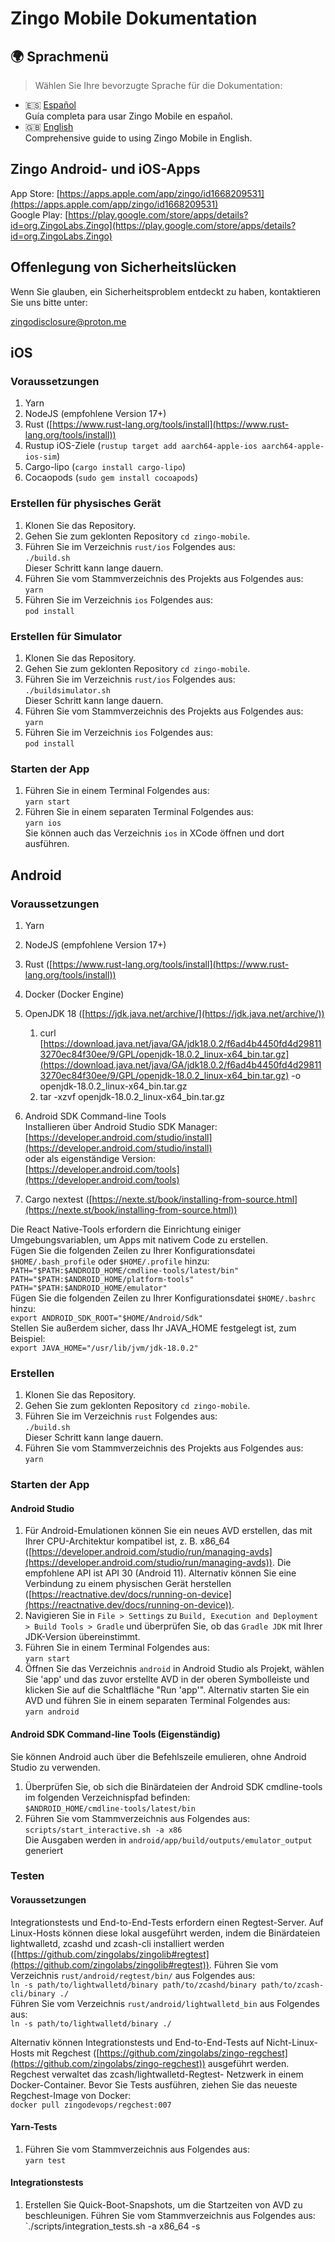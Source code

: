 # Zingo Mobile Dokumentation

## 🌍 Sprachmenü
> Wählen Sie Ihre bevorzugte Sprache für die Dokumentation:

- 🇪🇸 [Español](./docs/es/README-es.md)  
  Guía completa para usar Zingo Mobile en español.
- 🇬🇧 [English](../../README.md)  
  Comprehensive guide to using Zingo Mobile in English.

## Zingo Android- und iOS-Apps
App Store: [https://apps.apple.com/app/zingo/id1668209531](https://apps.apple.com/app/zingo/id1668209531)  
Google Play: [https://play.google.com/store/apps/details?id=org.ZingoLabs.Zingo](https://play.google.com/store/apps/details?id=org.ZingoLabs.Zingo)

## Offenlegung von Sicherheitslücken

Wenn Sie glauben, ein Sicherheitsproblem entdeckt zu haben, kontaktieren Sie uns bitte unter:

zingodisclosure@proton.me

## iOS
### Voraussetzungen
1. Yarn
2. NodeJS (empfohlene Version 17+)
3. Rust ([https://www.rust-lang.org/tools/install](https://www.rust-lang.org/tools/install))
4. Rustup iOS-Ziele (`rustup target add aarch64-apple-ios aarch64-apple-ios-sim`)
5. Cargo-lipo (`cargo install cargo-lipo`)
6. Cocaopods (`sudo gem install cocoapods`)

### Erstellen für physisches Gerät
1. Klonen Sie das Repository.
2. Gehen Sie zum geklonten Repository `cd zingo-mobile`.
3. Führen Sie im Verzeichnis `rust/ios` Folgendes aus: <br />
   `./build.sh` <br />
   Dieser Schritt kann lange dauern.
4. Führen Sie vom Stammverzeichnis des Projekts aus Folgendes aus: <br />
   `yarn`
5. Führen Sie im Verzeichnis `ios` Folgendes aus: <br />
   `pod install`

### Erstellen für Simulator
1. Klonen Sie das Repository.
2. Gehen Sie zum geklonten Repository `cd zingo-mobile`.
3. Führen Sie im Verzeichnis `rust/ios` Folgendes aus: <br />
   `./buildsimulator.sh` <br />
   Dieser Schritt kann lange dauern.
4. Führen Sie vom Stammverzeichnis des Projekts aus Folgendes aus: <br />
   `yarn`
5. Führen Sie im Verzeichnis `ios` Folgendes aus: <br />
   `pod install`

### Starten der App
1. Führen Sie in einem Terminal Folgendes aus: <br />
   `yarn start`
2. Führen Sie in einem separaten Terminal Folgendes aus: <br />
   `yarn ios` <br />
   Sie können auch das Verzeichnis `ios` in XCode öffnen und dort ausführen.

## Android
### Voraussetzungen
1. Yarn
2. NodeJS (empfohlene Version 17+)
3. Rust ([https://www.rust-lang.org/tools/install](https://www.rust-lang.org/tools/install))
4. Docker (Docker Engine)
5. OpenJDK 18 ([https://jdk.java.net/archive/](https://jdk.java.net/archive/))

    1. curl [https://download.java.net/java/GA/jdk18.0.2/f6ad4b4450fd4d298113270ec84f30ee/9/GPL/openjdk-18.0.2_linux-x64_bin.tar.gz](https://download.java.net/java/GA/jdk18.0.2/f6ad4b4450fd4d298113270ec84f30ee/9/GPL/openjdk-18.0.2_linux-x64_bin.tar.gz) -o openjdk-18.0.2_linux-x64_bin.tar.gz
    2. tar -xzvf openjdk-18.0.2_linux-x64_bin.tar.gz

6. Android SDK Command-line Tools <br />
   Installieren über Android Studio SDK Manager: <br />
   [https://developer.android.com/studio/install](https://developer.android.com/studio/install) <br />
   oder als eigenständige Version: <br />
   [https://developer.android.com/tools](https://developer.android.com/tools)  
7. Cargo nextest ([https://nexte.st/book/installing-from-source.html](https://nexte.st/book/installing-from-source.html))

Die React Native-Tools erfordern die Einrichtung einiger Umgebungsvariablen, um Apps mit nativem Code zu erstellen. <br />
Fügen Sie die folgenden Zeilen zu Ihrer Konfigurationsdatei `$HOME/.bash_profile` oder `$HOME/.profile` hinzu: <br />
`PATH="$PATH:$ANDROID_HOME/cmdline-tools/latest/bin"` <br />
`PATH="$PATH:$ANDROID_HOME/platform-tools"` <br />
`PATH="$PATH:$ANDROID_HOME/emulator"` <br />
Fügen Sie die folgenden Zeilen zu Ihrer Konfigurationsdatei `$HOME/.bashrc` hinzu: <br />
`export ANDROID_SDK_ROOT="$HOME/Android/Sdk"` <br />
Stellen Sie außerdem sicher, dass Ihr JAVA_HOME festgelegt ist, zum Beispiel: <br />
`export JAVA_HOME="/usr/lib/jvm/jdk-18.0.2"`

### Erstellen
1. Klonen Sie das Repository.
2. Gehen Sie zum geklonten Repository `cd zingo-mobile`.
3. Führen Sie im Verzeichnis `rust` Folgendes aus: <br />
   `./build.sh` <br />
   Dieser Schritt kann lange dauern.
4. Führen Sie vom Stammverzeichnis des Projekts aus Folgendes aus: <br />
   `yarn`

### Starten der App
#### Android Studio
1. Für Android-Emulationen können Sie ein neues AVD erstellen, das mit Ihrer CPU-Architektur kompatibel ist, 
   z. B. x86_64 ([https://developer.android.com/studio/run/managing-avds](https://developer.android.com/studio/run/managing-avds)). Die empfohlene API ist API 
   30 (Android 11). Alternativ können Sie eine Verbindung zu einem physischen Gerät herstellen
   ([https://reactnative.dev/docs/running-on-device](https://reactnative.dev/docs/running-on-device)).
2. Navigieren Sie in `File > Settings` zu `Build, Execution and Deployment > Build Tools > Gradle` und
   überprüfen Sie, ob das `Gradle JDK` mit Ihrer JDK-Version übereinstimmt.
2. Führen Sie in einem Terminal Folgendes aus: <br />
   `yarn start`
3. Öffnen Sie das Verzeichnis `android` in Android Studio als Projekt, wählen Sie 'app' und das zuvor
   erstellte AVD in der oberen Symbolleiste und klicken Sie auf die Schaltfläche "Run 'app'".
   Alternativ starten Sie ein AVD und führen Sie in einem separaten Terminal Folgendes aus: <br />
   `yarn android` 
   
#### Android SDK Command-line Tools (Eigenständig)
Sie können Android auch über die Befehlszeile emulieren, ohne Android Studio zu verwenden.
1. Überprüfen Sie, ob sich die Binärdateien der Android SDK cmdline-tools im folgenden Verzeichnispfad befinden: <br />
   `$ANDROID_HOME/cmdline-tools/latest/bin`
2. Führen Sie vom Stammverzeichnis aus Folgendes aus: <br />
   `scripts/start_interactive.sh -a x86` <br />
   Die Ausgaben werden in `android/app/build/outputs/emulator_output` generiert

### Testen
#### Voraussetzungen
Integrationstests und End-to-End-Tests erfordern einen Regtest-Server. Auf Linux-Hosts können diese
lokal ausgeführt werden, indem die Binärdateien lightwalletd, zcashd und zcash-cli installiert werden
([https://github.com/zingolabs/zingolib#regtest](https://github.com/zingolabs/zingolib#regtest)). Führen Sie vom Verzeichnis `rust/android/regtest/bin/` aus Folgendes aus: <br />
`ln -s path/to/lightwalletd/binary path/to/zcashd/binary path/to/zcash-cli/binary ./` <br />
Führen Sie vom Verzeichnis `rust/android/lightwalletd_bin` aus Folgendes aus: <br />
`ln -s path/to/lightwalletd/binary ./`

Alternativ können Integrationstests und End-to-End-Tests auf Nicht-Linux-Hosts mit Regchest
([https://github.com/zingolabs/zingo-regchest](https://github.com/zingolabs/zingo-regchest)) ausgeführt werden. Regchest verwaltet das zcash/lightwalletd-Regtest-
Netzwerk in einem Docker-Container. Bevor Sie Tests ausführen, ziehen Sie das neueste Regchest-Image von Docker: <br />
`docker pull zingodevops/regchest:007`

#### Yarn-Tests
1. Führen Sie vom Stammverzeichnis aus Folgendes aus: <br />
   `yarn test`

#### Integrationstests
1. Erstellen Sie Quick-Boot-Snapshots, um die Startzeiten von AVD zu beschleunigen. Führen Sie vom Stammverzeichnis aus Folgendes aus: <br />
   `./scripts/integration_tests.sh -a x86_64 -s